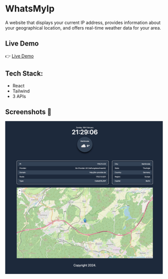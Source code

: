 # WhatsMyIp

A website that displays your current IP address, provides information about your geographical location, and offers real-time weather data for your area.

## Live Demo

👉 [Live Demo](https://whats-my-ip.netlify.app)

## Tech Stack:

- React
- Tailwind
- 3 APIs

## Screenshots 📸

![screenshot](public/screenshot.png)
